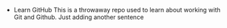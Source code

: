 * Learn GitHub
This is a throwaway repo used to learn about working with Git and Github.
Just adding another sentence
